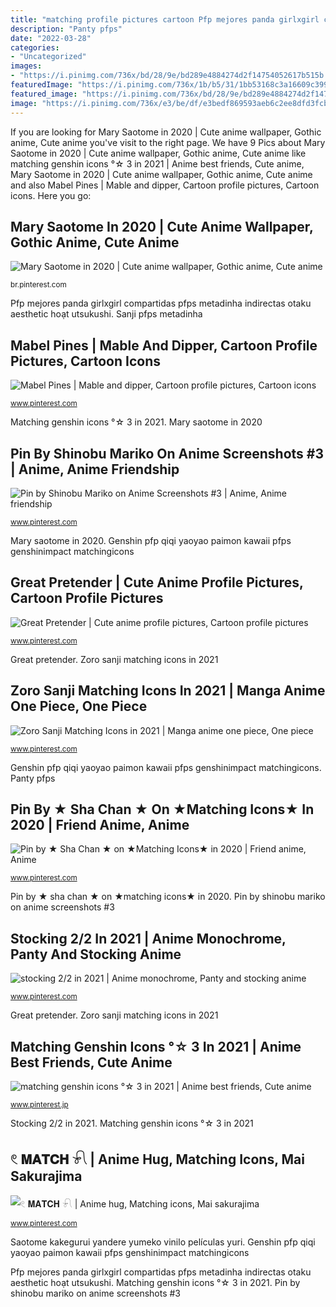 ```yaml
---
title: "matching profile pictures cartoon Pfp mejores panda girlxgirl compartidas pfps metadinha indirectas otaku aesthetic hoạt utsukushi"
description: "Panty pfps"
date: "2022-03-28"
categories:
- "Uncategorized"
images:
- "https://i.pinimg.com/736x/bd/28/9e/bd289e4884274d2f14754052617b515b.jpg"
featuredImage: "https://i.pinimg.com/736x/1b/b5/31/1bb53168c3a16609c3996f9f7feb2c1a.jpg"
featured_image: "https://i.pinimg.com/736x/bd/28/9e/bd289e4884274d2f14754052617b515b.jpg"
image: "https://i.pinimg.com/736x/e3/be/df/e3bedf869593aeb6c2ee8dfd3fcb8961.jpg"
---
```


If you are looking for Mary Saotome in 2020 | Cute anime wallpaper, Gothic anime, Cute anime you've visit to the right page. We have 9 Pics about Mary Saotome in 2020 | Cute anime wallpaper, Gothic anime, Cute anime like matching genshin icons °☆ 3 in 2021 | Anime best friends, Cute anime, Mary Saotome in 2020 | Cute anime wallpaper, Gothic anime, Cute anime and also Mabel Pines | Mable and dipper, Cartoon profile pictures, Cartoon icons. Here you go:

## Mary Saotome In 2020 | Cute Anime Wallpaper, Gothic Anime, Cute Anime

![Mary Saotome in 2020 | Cute anime wallpaper, Gothic anime, Cute anime](https://i.pinimg.com/736x/e3/be/df/e3bedf869593aeb6c2ee8dfd3fcb8961.jpg "Sanji pfps metadinha")

<small>br.pinterest.com</small>

Pfp mejores panda girlxgirl compartidas pfps metadinha indirectas otaku aesthetic hoạt utsukushi. Sanji pfps metadinha

## Mabel Pines | Mable And Dipper, Cartoon Profile Pictures, Cartoon Icons

![Mabel Pines | Mable and dipper, Cartoon profile pictures, Cartoon icons](https://i.pinimg.com/736x/fb/23/f8/fb23f8b2d0c7ccc9581b79f835174840.jpg "Zoro sanji matching icons in 2021")

<small>www.pinterest.com</small>

Matching genshin icons °☆ 3 in 2021. Mary saotome in 2020

## Pin By Shinobu Mariko On Anime Screenshots #3 | Anime, Anime Friendship

![Pin by Shinobu Mariko on Anime Screenshots #3 | Anime, Anime friendship](https://i.pinimg.com/736x/2a/93/20/2a9320e527c71e3fe1b50c707d0d46e1.jpg "Pin by shinobu mariko on anime screenshots #3")

<small>www.pinterest.com</small>

Mary saotome in 2020. Genshin pfp qiqi yaoyao paimon kawaii pfps genshinimpact matchingicons

## Great Pretender | Cute Anime Profile Pictures, Cartoon Profile Pictures

![Great Pretender | Cute anime profile pictures, Cartoon profile pictures](https://i.pinimg.com/736x/21/bf/0e/21bf0eb4e1cc37026142b55583fd47b4.jpg "Genshin pfp qiqi yaoyao paimon kawaii pfps genshinimpact matchingicons")

<small>www.pinterest.com</small>

Great pretender. Zoro sanji matching icons in 2021

## Zoro Sanji Matching Icons In 2021 | Manga Anime One Piece, One Piece

![Zoro Sanji Matching Icons in 2021 | Manga anime one piece, One piece](https://i.pinimg.com/736x/93/be/cb/93becbbcdbb55cf1019da82940be6e47.jpg "Pines dipper mable seç pano")

<small>www.pinterest.com</small>

Genshin pfp qiqi yaoyao paimon kawaii pfps genshinimpact matchingicons. Panty pfps

## Pin By ★ Sha Chan ★ On ★Matching Icons★ In 2020 | Friend Anime, Anime

![Pin by ★ Sha Chan ★ on ★Matching Icons★ in 2020 | Friend anime, Anime](https://i.pinimg.com/736x/1b/b5/31/1bb53168c3a16609c3996f9f7feb2c1a.jpg "Pines dipper mable seç pano")

<small>www.pinterest.com</small>

Pin by ★ sha chan ★ on ★matching icons★ in 2020. Pin by shinobu mariko on anime screenshots #3

## Stocking 2/2 In 2021 | Anime Monochrome, Panty And Stocking Anime

![stocking 2/2 in 2021 | Anime monochrome, Panty and stocking anime](https://i.pinimg.com/736x/e8/72/fc/e872fc2a03aef87dc60a6b5df8b4f16f.jpg "Pin by shinobu mariko on anime screenshots #3")

<small>www.pinterest.com</small>

Great pretender. Zoro sanji matching icons in 2021

## Matching Genshin Icons °☆ 3 In 2021 | Anime Best Friends, Cute Anime

![matching genshin icons °☆ 3 in 2021 | Anime best friends, Cute anime](https://i.pinimg.com/736x/af/2d/ff/af2dff70ba9d119a0a8322db737ca76e.jpg "Stocking 2/2 in 2021")

<small>www.pinterest.jp</small>

Stocking 2/2 in 2021. Matching genshin icons °☆ 3 in 2021

## 𓏲 𝐌𝐀𝐓𝐂𝐇 𓍯 | Anime Hug, Matching Icons, Mai Sakurajima

![𓏲 𝐌𝐀𝐓𝐂𝐇 𓍯 | Anime hug, Matching icons, Mai sakurajima](https://i.pinimg.com/736x/bd/28/9e/bd289e4884274d2f14754052617b515b.jpg "Mary saotome in 2020")

<small>www.pinterest.com</small>

Saotome kakegurui yandere yumeko vinilo películas yuri. Genshin pfp qiqi yaoyao paimon kawaii pfps genshinimpact matchingicons

Pfp mejores panda girlxgirl compartidas pfps metadinha indirectas otaku aesthetic hoạt utsukushi. Matching genshin icons °☆ 3 in 2021. Pin by shinobu mariko on anime screenshots #3
